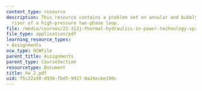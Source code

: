 ```yaml
---
content_type: resource
description: This resource contains a problem set on annular and bubbly flow in the
  riser of a high-pressure two-phase loop.
file: /media/courses/22-313j-thermal-hydraulics-in-power-technology-spring-2007/f5c22a98d938fbd599270a24ecbe190c_hw_2.pdf
file_type: application/pdf
learning_resource_types:
- Assignments
ocw_type: OCWFile
parent_title: Assignments
parent_type: CourseSection
resourcetype: Document
title: hw_2.pdf
uid: f5c22a98-d938-fbd5-9927-0a24ecbe190c
---
```

